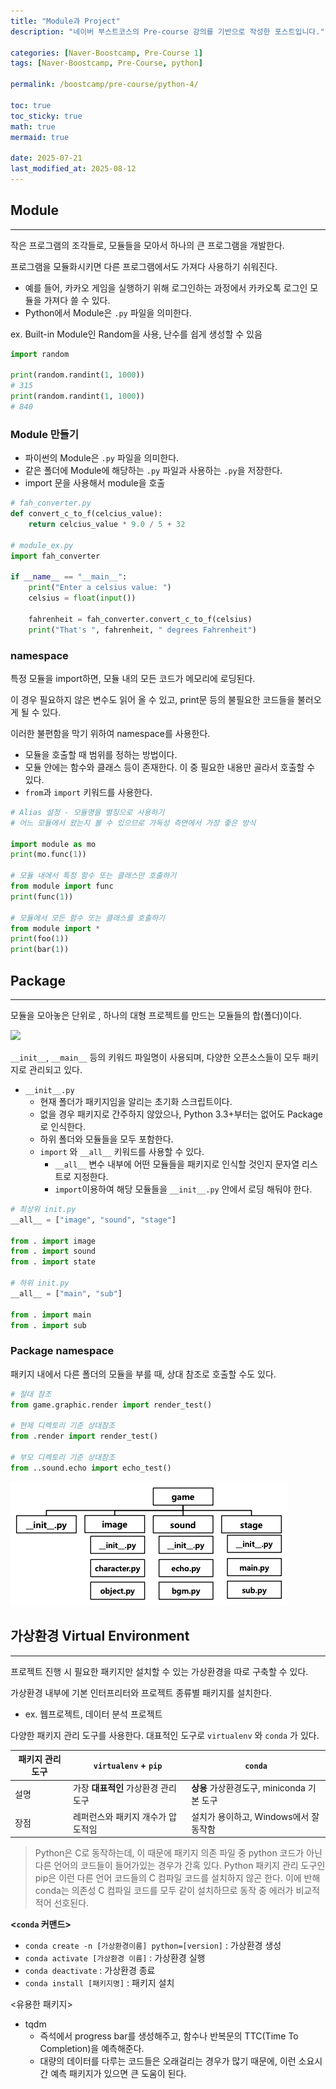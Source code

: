 ```yaml
---
title: "Module과 Project" 
description: "네이버 부스트코스의 Pre-course 강의를 기반으로 작성한 포스트입니다."

categories: [Naver-Boostcamp, Pre-Course 1]
tags: [Naver-Boostcamp, Pre-Course, python]

permalink: /boostcamp/pre-course/python-4/

toc: true
toc_sticky: true
math: true
mermaid: true

date: 2025-07-21
last_modified_at: 2025-08-12
---
```


## Module
---------

작은 프로그램의 조각들로, 모듈들을 모아서 하나의 큰 프로그램을 개발한다.

프로그램을 모듈화시키면 다른 프로그램에서도 가져다 사용하기 쉬워진다.

- 예를 들어, 카카오 게임을 실행하기 위해 로그인하는 과정에서 카카오톡 로그인 모듈을 가져다 쓸 수 있다.
- Python에서 Module은 `.py` 파일을 의미한다.

ex. Built-in Module인 Random을 사용, 난수를 쉽게 생성할 수 있음

```python
import random

print(random.randint(1, 1000))
# 315
print(random.randint(1, 1000))
# 840
```

### Module 만들기

- 파이썬의 Module은 `.py` 파일을 의미한다.
- 같은 폴더에 Module에 해당하는 `.py` 파일과 사용하는 `.py`을 저장한다.
- import 문을 사용해서 module을 호출

```python
# fah_converter.py
def convert_c_to_f(celcius_value):
    return celcius_value * 9.0 / 5 + 32

# module_ex.py
import fah_converter

if __name__ == "__main__":
    print("Enter a celsius value: ")
    celsius = float(input())

    fahrenheit = fah_converter.convert_c_to_f(celsius)
    print("That's ", fahrenheit, " degrees Fahrenheit")
```

### namespace

특정 모듈을 import하면, 모듈 내의 모든 코드가 메모리에 로딩된다.

이 경우 필요하지 않은 변수도 읽어 올 수 있고, print문 등의 불필요한 코드들을 불러오게 될 수 있다.

이러한 불편함을 막기 위하여 namespace를 사용한다.

- 모듈을 호출할 때 범위를 정하는 방법이다.
- 모듈 안에는 함수와 클래스 등이 존재한다. 이 중 필요한 내용만 골라서 호출할 수 있다.
- `from`과 `import` 키워드를 사용한다.

```python
# Alias 설정 - 모듈명을 별칭으로 사용하기
# 어느 모듈에서 왔는지 볼 수 있으므로 가독성 측면에서 가장 좋은 방식

import module as mo
print(mo.func(1))

# 모듈 내에서 특정 함수 또는 클래스만 호출하기
from module import func
print(func(1))

# 모듈에서 모든 함수 또는 클래스를 호출하기
from module import *
print(foo(1))
print(bar(1))
```

## Package
------------

모듈을 모아놓은 단위로 , 하나의 대형 프로젝트를 만드는 모듈들의 합(폴더)이다.

<img src="https://encrypted-tbn0.gstatic.com/images?q=tbn:ANd9GcQ1cordKPQUd134XAGb_IrcvLqH994cqnREMQ&s">

`__init__`, `__main__` 등의 키워드 파일명이 사용되며, 다양한 오픈소스들이 모두 패키지로 관리되고 있다.

- `__init__.py`
    - 현재 폴더가 패키지임을 알리는 초기화 스크립트이다.
    - 없을 경우 패키지로 간주하지 않았으나, Python 3.3+부터는 없어도 Package로 인식한다.
    - 하위 폴더와 모듈들을 모두 포함한다.
    - `import` 와 `__all__` 키워드를 사용할 수 있다.
        - `__all__` 변수 내부에 어떤 모듈들을 패키지로 인식할 것인지 문자열 리스트로 지정한다.
        - `import`이용하여 해당 모듈들을 `__init__.py` 안에서 로딩 해둬야 한다.

```python
# 최상위 init.py
__all__ = ["image", "sound", "stage"]

from . import image
from . import sound
from . import state

# 하위 init.py
__all__ = ["main", "sub"]

from . import main
from . import sub
```

### Package namespace

패키지 내에서 다른 폴더의 모듈을 부를 때, 상대 참조로 호출할 수도 있다.

```python
# 절대 참조
from game.graphic.render import render_test()

# 현제 디렉토리 기준 상대참조
from .render import render_test()

# 부모 디렉토리 기준 상대참조
from ..sound.echo import echo_test()
```

<img src="../assets/img/post/naver-boostcamp/python-module.png">


## 가상환경 Virtual Environment
-----------------

프로젝트 진행 시 필요한 패키지만 설치할 수 있는 가상환경을 따로 구축할 수 있다.

가상환경 내부에 기본 인터프리터와 프로젝트 종류별 패키지를 설치한다.

- ex. 웹프로젝트, 데이터 분석 프로젝트

다양한 패키지 관리 도구를 사용한다. 대표적인 도구로 `virtualenv` 와 `conda` 가 있다.

|패키지 관리 도구|`virtualenv` + `pip`|`conda`|
|---------|---------|-------|
|설명|가장 **대표적인** 가상환경 관리 도구|**상용** 가상환경도구, miniconda 기본 도구|
|장점|레퍼런스와 패키지 개수가 압도적임|설치가 용이하고, Windows에서 잘 동작함|

> Python은 C로 동작하는데, 이 때문에 패키지 의존 파일 중 python 코드가 아닌 다른 언어의 코드들이 들어가있는 경우가 간혹 있다. Python 패키지 관리 도구인 pip은 이런 다른 언어 코드들의 C 컴파일 코드를 설치하지 않곤 한다. 이에 반해 conda는 의존성 C 컴파일 코드를 모두 같이 설치하므로 동작 중 에러가 비교적 적어 선호된다.

**<`conda` 커맨드>**

- `conda create -n [가상환경이름] python=[version]` : 가상환경 생성
- `conda activate [가상환경 이름]` : 가상환경 실행
- `conda deactivate` : 가상환경 종료
- `conda install [패키지명]` : 패키지 설치

<유용한 패키지>

- tqdm
    - 즉석에서 progress bar를 생성해주고, 함수나 반복문의 TTC(Time To Completion)을 예측해준다.
    - 대량의 데이터를 다루는 코드들은 오래걸리는 경우가 많기 때문에, 이런 소요시간 예측 패키지가 있으면 큰 도움이 된다.


